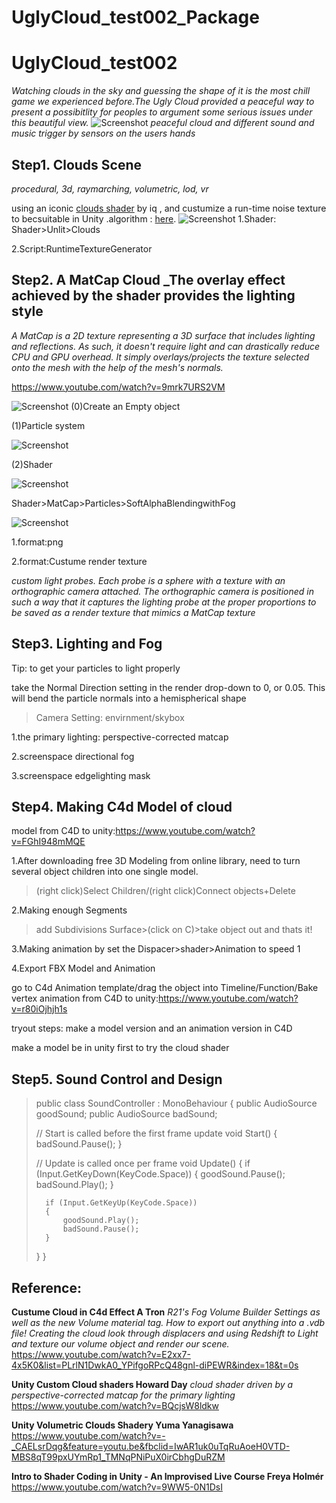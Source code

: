 # UglyCloud_test002_Package
 
# UglyCloud_test002
_Watching clouds in the sky and guessing the shape of it is the most chill game we experienced before.The Ugly Cloud provided a peaceful way to present a possibitlity for peoples to argument some serious issues under this beautiful view._
![Screenshot](12.jpg)
_peaceful cloud and different sound and music trigger by sensors on the users hands_
## Step1. Clouds Scene
_procedural, 3d, raymarching, volumetric, lod, vr_
>
using an iconic [clouds shader](https://www.shadertoy.com/view/XslGRr) by iq , and custumize a run-time noise texture to becsuitable in Unity .algorithm : [here](https://www.shadertoy.com/view/4sfGzS).
![Screenshot](Screenshot.png)
1.Shader: Shader>Unlit>Clouds
>
2.Script:RuntimeTextureGenerator
>
## Step2. A MatCap Cloud _The overlay effect achieved by the shader provides the lighting style
_A MatCap is a 2D texture representing a 3D surface that includes lighting and reflections. As such, it doesn't require light and can drastically reduce CPU and GPU overhead. It simply overlays/projects the texture selected onto the mesh with the help of the mesh's normals._
>
https://www.youtube.com/watch?v=9mrk7URS2VM
>
![Screenshot](454.jpg)
(0)Create an Empty object
>
(1)Particle system
>
![Screenshot](Particle001.jpg)
>
(2)Shader
>
![Screenshot](452.jpg)
>
Shader>MatCap>Particles>SoftAlphaBlendingwithFog
>
![Screenshot](Particle_cloud.jpg)
>
1.format:png
>

2.format:Custume render texture
>
_custom light probes. Each probe is a sphere with a texture with an orthographic camera attached. The orthographic camera is positioned in such a way that it captures the lighting probe at the proper proportions to be saved as a render texture that mimics a MatCap texture_
>
## Step3. Lighting and Fog
Tip: to get your particles to light properly
>
take the Normal Direction setting in the render drop-down to 0, or 0.05. This will bend the particle normals into a hemispherical shape
>Camera Setting: envirnment/skybox 
>
1.the primary lighting: perspective-corrected matcap
>
2.screenspace directional fog
>
3.screenspace edgelighting mask
>
## Step4. Making C4d Model of cloud
>
model from C4D to unity:https://www.youtube.com/watch?v=FGhI948mMQE
>
1.After downloading free 3D Modeling from online library, need to turn several object children into one single model.
>
>(right click)Select Children/(right click)Connect objects+Delete
>
2.Making enough Segments
>
>add Subdivisions Surface>(click on C)>take object out and thats it! 
>
3.Making animation by set the Dispacer>shader>Animation to speed 1
>
4.Export FBX Model and Animation
>
go to C4d Animation template/drag the object into Timeline/Function/Bake
vertex animation from C4D to unity:https://www.youtube.com/watch?v=r80iOjhjh1s
>
tryout steps: make a model version and an animation version in C4D
>
make a model be in unity first to try the cloud shader

## Step5. Sound Control and Design
>
>public class SoundController : MonoBehaviour
>{
>public AudioSource goodSound;
>public AudioSource badSound;
>
>// Start is called before the first frame update
> void Start()
>{
>badSound.Pause();
>}
>
>   // Update is called once per frame
>    void Update()
>   {
>       if (Input.GetKeyDown(KeyCode.Space))
>       {
>           goodSound.Pause();
>           badSound.Play();
>       }
>
>       if (Input.GetKeyUp(KeyCode.Space))
>       {
>           goodSound.Play();
>           badSound.Pause();
>       }
>    }
>}
>
>

## Reference:
**Custume Cloud in C4d
Effect A Tron**
_R21's Fog Volume Builder Settings as well as the new Volume material tag. How to export out anything into a .vdb file! Creating the cloud look through displacers and using Redshift to Light and texture our volume object and render our scene._
https://www.youtube.com/watch?v=E2xx7-4x5K0&list=PLrlN1DwkA0_YPifgoRPcQ48gnl-diPEWR&index=18&t=0s

**Unity Custom Cloud shaders
Howard Day**
_cloud shader driven by a perspective-corrected matcap for the primary lighting_
https://www.youtube.com/watch?v=BQcjsW8ldkw

**Unity Volumetric Clouds Shadery
Yuma Yanagisawa**
https://www.youtube.com/watch?v=-_CAELsrDqg&feature=youtu.be&fbclid=IwAR1uk0uTqRuAoeH0VTD-MBS8qT99pxUYmRp1_TMNqPNiPuX0irCbhgDuRZM

**Intro to Shader Coding in Unity - An Improvised Live Course
Freya Holmér**
https://www.youtube.com/watch?v=9WW5-0N1DsI

